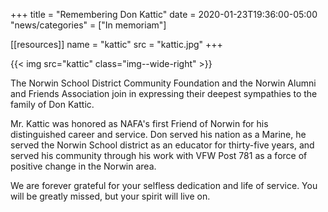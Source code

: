 +++
title  = "Remembering Don Kattic"
date   = 2020-01-23T19:36:00-05:00
"news/categories" = ["In memoriam"]

[[resources]]
  name = "kattic"
  src  = "kattic.jpg"
+++

{{< img src="kattic" class="img--wide-right" >}}

The Norwin School District Community Foundation and the Norwin Alumni and Friends Association join in expressing their deepest sympathies to the family of Don Kattic.

Mr. Kattic was honored as NAFA's first Friend of Norwin for his distinguished career and service. Don served his nation as a Marine, he served the Norwin School district as an educator for thirty-five years, and served his community through his work with VFW Post 781 as a force of positive change in the Norwin area.

We are forever grateful for your selfless dedication and life of service. You will be greatly missed, but your spirit will live on.
